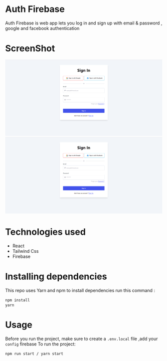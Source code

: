 # Auth Firebase
Auth Firebase is web app lets you log in and sign up with email & password , google and facebook authentication 

# ScreenShot
![signin](/ScreenShot/auth/signin.png)
![signup](/ScreenShot/auth/signin.png)
# Technologies used

* React 
* Tailwind Css
* Firebase
# Installing dependencies
This repo uses Yarn and npm to install dependencies run this command :

```
npm install 
yarn 
```
# Usage
Before you run the project, make sure to create a `.env.local` file ,add your `config` firebase 
To run the project:

```
npm run start / yarn start
```
